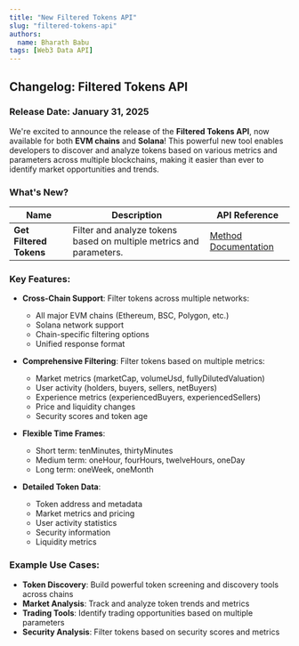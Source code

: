 ```yaml
---
title: "New Filtered Tokens API"
slug: "filtered-tokens-api"
authors:
  name: Bharath Babu
tags: [Web3 Data API]
---
```


## Changelog: Filtered Tokens API

### Release Date: January 31, 2025

We're excited to announce the release of the **Filtered Tokens API**, now available for both **EVM chains** and **Solana**! This powerful new tool enables developers to discover and analyze tokens based on various metrics and parameters across multiple blockchains, making it easier than ever to identify market opportunities and trends.

### What's New?

| Name                    | Description                                                         | API Reference                                                            |
| ----------------------- | ------------------------------------------------------------------- | ------------------------------------------------------------------------ |
| **Get Filtered Tokens** | Filter and analyze tokens based on multiple metrics and parameters. | [Method Documentation](/web3-data-api/evm/reference/get-filtered-tokens) |

### Key Features:

- **Cross-Chain Support**: Filter tokens across multiple networks:

  - All major EVM chains (Ethereum, BSC, Polygon, etc.)
  - Solana network support
  - Chain-specific filtering options
  - Unified response format

- **Comprehensive Filtering**: Filter tokens based on multiple metrics:

  - Market metrics (marketCap, volumeUsd, fullyDilutedValuation)
  - User activity (holders, buyers, sellers, netBuyers)
  - Experience metrics (experiencedBuyers, experiencedSellers)
  - Price and liquidity changes
  - Security scores and token age

- **Flexible Time Frames**:

  - Short term: tenMinutes, thirtyMinutes
  - Medium term: oneHour, fourHours, twelveHours, oneDay
  - Long term: oneWeek, oneMonth

- **Detailed Token Data**:

  - Token address and metadata
  - Market metrics and pricing
  - User activity statistics
  - Security information
  - Liquidity metrics

### Example Use Cases:

- **Token Discovery**: Build powerful token screening and discovery tools across chains
- **Market Analysis**: Track and analyze token trends and metrics
- **Trading Tools**: Identify trading opportunities based on multiple parameters
- **Security Analysis**: Filter tokens based on security scores and metrics
